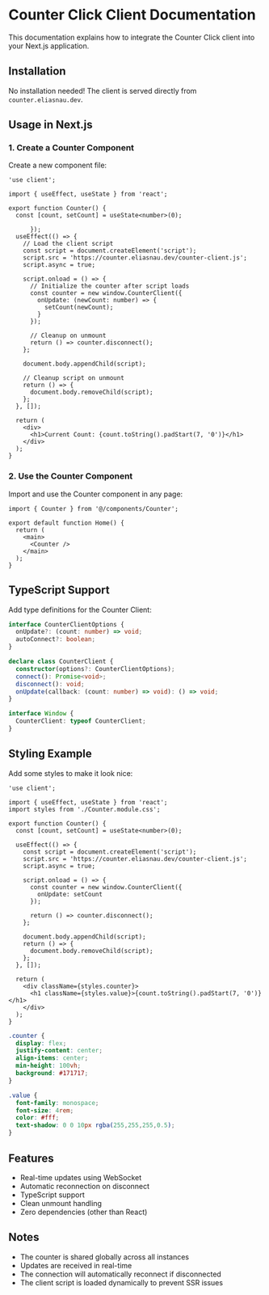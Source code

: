 # Counter Click Client Documentation

This documentation explains how to integrate the Counter Click client into your Next.js application.

## Installation

No installation needed! The client is served directly from `counter.eliasnau.dev`.

## Usage in Next.js

### 1. Create a Counter Component

Create a new component file:

```typescript:components/Counter.tsx
'use client';

import { useEffect, useState } from 'react';

export function Counter() {
  const [count, setCount] = useState<number>(0);

      });
  useEffect(() => {
    // Load the client script
    const script = document.createElement('script');
    script.src = 'https://counter.eliasnau.dev/counter-client.js';
    script.async = true;
    
    script.onload = () => {
      // Initialize the counter after script loads
      const counter = new window.CounterClient({
        onUpdate: (newCount: number) => {
          setCount(newCount);
        }
      });

      // Cleanup on unmount
      return () => counter.disconnect();
    };

    document.body.appendChild(script);

    // Cleanup script on unmount
    return () => {
      document.body.removeChild(script);
    };
  }, []);

  return (
    <div>
      <h1>Current Count: {count.toString().padStart(7, '0')}</h1>
    </div>
  );
}
```

### 2. Use the Counter Component

Import and use the Counter component in any page:

```typescript:app/page.tsx
import { Counter } from '@/components/Counter';

export default function Home() {
  return (
    <main>
      <Counter />
    </main>
  );
}
```

## TypeScript Support

Add type definitions for the Counter Client:

```typescript:types/counter-client.d.ts
interface CounterClientOptions {
  onUpdate?: (count: number) => void;
  autoConnect?: boolean;
}

declare class CounterClient {
  constructor(options?: CounterClientOptions);
  connect(): Promise<void>;
  disconnect(): void;
  onUpdate(callback: (count: number) => void): () => void;
}

interface Window {
  CounterClient: typeof CounterClient;
}
```

## Styling Example

Add some styles to make it look nice:

```typescript:components/Counter.tsx
'use client';

import { useEffect, useState } from 'react';
import styles from './Counter.module.css';

export function Counter() {
  const [count, setCount] = useState<number>(0);

  useEffect(() => {
    const script = document.createElement('script');
    script.src = 'https://counter.eliasnau.dev/counter-client.js';
    script.async = true;
    
    script.onload = () => {
      const counter = new window.CounterClient({
        onUpdate: setCount
      });

      return () => counter.disconnect();
    };

    document.body.appendChild(script);
    return () => {
      document.body.removeChild(script);
    };
  }, []);

  return (
    <div className={styles.counter}>
      <h1 className={styles.value}>{count.toString().padStart(7, '0')}</h1>
    </div>
  );
}
```

```css:components/Counter.module.css
.counter {
  display: flex;
  justify-content: center;
  align-items: center;
  min-height: 100vh;
  background: #171717;
}

.value {
  font-family: monospace;
  font-size: 4rem;
  color: #fff;
  text-shadow: 0 0 10px rgba(255,255,255,0.5);
}
```

## Features

- Real-time updates using WebSocket
- Automatic reconnection on disconnect
- TypeScript support
- Clean unmount handling
- Zero dependencies (other than React)

## Notes

- The counter is shared globally across all instances
- Updates are received in real-time
- The connection will automatically reconnect if disconnected
- The client script is loaded dynamically to prevent SSR issues 